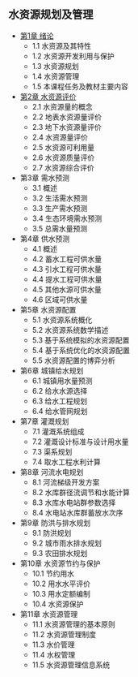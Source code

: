 ## 水资源规划及管理
- [第1章 绪论](chapter1.md)
	- 1.1 水资源及其特性
	- 1.2 水资源开发利用与保护
	- 1.3 水资源规划
	- 1.4 水资源管理
	- 1.5 本课程任务及教材主要内容
- [第2章 水资源评价](chapter2.md)
	- 2.1 水资源量的概念
	- 2.2 地表水资源量评价
	- 2.3 地下水资源量评价
	- 2.4 水资源量评价
	- 2.5 水资源可利用量
	- 2.6 水资源质量评价
	- 2.7 水资源综合评价
- 第3章 需水预测
	- 3.1 概述
	- 3.2 生活需水预测
	- 3.3 生产需水预测
	- 3.4 生态环境需水预测
	- 3.5 总需水量预测
- 第4章 供水预测
	- 4.1 概述
	- 4.2 蓄水工程可供水量
	- 4.3 引水工程可供水量
	- 4.4 提水工程可供水量
	- 4.5 其他水源可供水量
	- 4.6 区域可供水量
- 第5章 水资源配置
	- 5.1 水资源系统概化
	- 5.2 水资源系统数学描述
	- 5.3 基于系统模拟的水资源配置
	- 5.4 基于系统优化的水资源配置
	- 5.5 水资源配置的博弈分析
- 第6章 城镇给水规划
	- 6.1 城镇用水量预测
	- 6.2 给水水源选择
	- 6.3 给水工程规划
	- 6.4 给水管网规划
- 第7章 灌溉规划
	- 7.1 灌溉系统组成
	- 7.2 灌溉设计标准与设计用水量
	- 7.3 渠系规划
	- 7.4 取水工程水利计算
- 第8章 河流水电规划
	- 8.1 河流梯级开发方案
	- 8.2 水库群径流调节和水能计算
	- 8.3 水库水电站群参数选择
	- 8.4 水电站水库群蓄放水次序
- 第9章 防洪与排水规划
	- 9.1 防洪规划
	- 9.2 城市雨水排水规划
	- 9.3 农田排水规划
- 第10章 水资源节约与保护
	- 10.1 节约用水
	- 10.2 用水水平评价
	- 10.3 用水定额编制
	- 10.4 水资源保护
- 第11章 水资源管理
	- 11.1 水资源管理的基本原则
	- 11.2 水资源管理制度
	- 11.3 水价管理
	- 11.4 水权管理
	- 11.5 水资源管理信息系统
